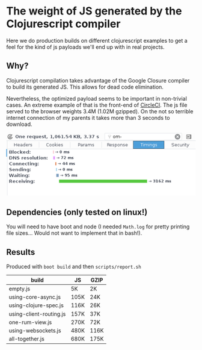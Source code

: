 # The weight of JS generated by the Clojurescript compiler

Here we do production builds on different clojurescript examples to get a feel
for the kind of js payloads we'll end up with in real projects.

## Why?

Clojurescript compilation takes advantage of the Google Closure compiler to
build its generated JS. This allows for dead code elimination.

Nevertheless, the optimized payload seems to be important in non-trivial cases.
An extreme example of that is the front-end of [CircleCI]. The js file served to
the browser weights 3.4M (1.02M gzipped). On the not so terrible internet
connection of my parents it takes more than 3 seconds to download.

![circleci production js request timing](resources/images/circleci-js-payload-firefox-devtools-network-view.png)

[CircleCI]: https://github.com/circleci/frontend.

## Dependencies (only tested on linux!)

You will need to have boot and node (I needed `Math.log` for pretty printing
file sizes... Would not want to implement that in bash!).

## Results

Produced with `boot build` and then `scripts/report.sh`

| build                     |   JS | GZIP |
|---------------------------|------|------|
| empty.js                  |   5K |   2K |
| using-core-async.js       | 105K |  24K |
| using-clojure-spec.js     | 116K |  26K |
| using-client-routing.js   | 157K |  37K |
| one-rum-view.js           | 270K |  72K |
| using-websockets.js       | 480K | 116K |
| all-together.js           | 680K | 175K |
